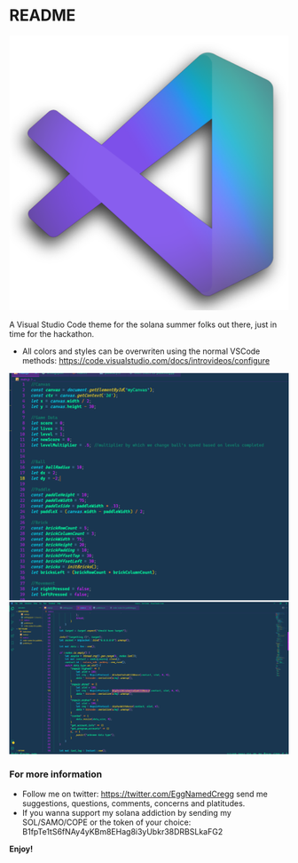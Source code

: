 # README

![](images/vsolanaszn4.png)

A Visual Studio Code theme for the solana summer folks out there, just in time for the hackathon.

- All colors and styles can be overwriten using the normal VSCode methods: https://code.visualstudio.com/docs/introvideos/configure

![](images/js.png)
![](images/rust.png)

### For more information

- Follow me on twitter: https://twitter.com/EggNamedCregg send me suggestions, questions, comments, concerns and platitudes.
- If you wanna support my solana addiction by sending my SOL/SAMO/COPE or the token of your choice: B1fpTe1tS6fNAy4yKBm8EHag8i3yUbkr38DRBSLkaFG2

**Enjoy!**
